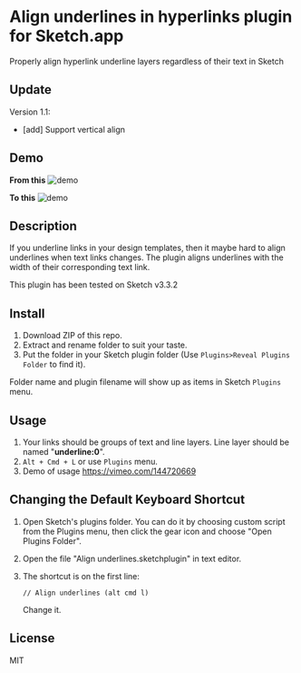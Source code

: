 # Align underlines in hyperlinks plugin for Sketch.app
Properly align hyperlink underline layers regardless of their text in Sketch

## Update

Version 1.1:

- [add]  Support vertical align


## Demo

**From this**
![demo][demo1-image]

**To this**
![demo][demo2-image]

## Description

If you underline links in your design templates, then it maybe hard to align underlines when text links changes.
The plugin aligns underlines with the width of their corresponding text link.

This plugin has been tested on Sketch v3.3.2


## Install

1. Download ZIP of this repo.
2. Extract and rename folder to suit your taste.
3. Put the folder in your Sketch plugin folder (Use `Plugins>Reveal Plugins Folder` to find it).

Folder name and plugin filename will show up as items in Sketch `Plugins` menu.


## Usage

1. Your links should be groups of text and line layers. Line layer should be named "**underline:0**".
2. `Alt + Cmd + L` or use `Plugins` menu.
3. Demo of usage https://vimeo.com/144720669

## Changing the Default Keyboard Shortcut

1. Open Sketch's plugins folder. You can do it by choosing
   custom script from the Plugins menu, then click the gear icon and
choose "Open Plugins Folder".
2. Open the file "Align underlines.sketchplugin" in text
   editor.
3. The shortcut is on the first line:

    ```
    // Align underlines (alt cmd l)
    ```
    
    Change it.

## License

MIT

[demo1-image]: http://i.imgur.com/9PL2oSM.png
[demo2-image]: http://i.imgur.com/2lbzsiq.png
